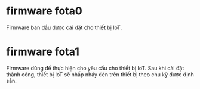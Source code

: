 # firmware fota0

Firmware ban đầu được cài đặt cho thiết bị IoT. 

# firmware fota1

Firmware dùng để thực hiện cho yêu cầu cho thiết bị IoT. Sau khi cài đặt thành công, thiết bị IoT sẽ nhấp nháy đèn trên thiết bị theo chu kỳ được định sẵn. 
